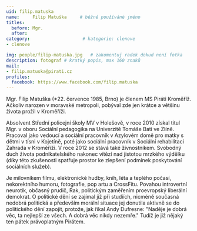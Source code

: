 ```yaml
---
uid: filip.matuska
name:     Filip Matuška  	# běžně používáné jméno
titles:
  before: Mgr.
  after:
category:                    # kategorie: clenove
- clenove

img: people/filip-matuska.jpg   # zakomentuj radek dokud není fotka
description: fotograf # kratký popis, max 160 znaků
mail:
- filip.matuska@pirati.cz
profiles:
  facebook: https://www.facebook.com/filip.matuska
---
```


Mgr. Filip Matuška (*22. července 1985, Brno) je členem MS Piráti Kroměříž. Ačkoliv narozen v moravské metropoli, pobýval zde jen krátce a většinu života prožil v Kroměříži.

Absolvent Střední policejní školy MV v Holešově, v roce 2010 získal titul Mgr. v oboru Sociální pedagogika na Univerzitě Tomáše Bati ve Zlíně.
Pracoval jako vedoucí a sociální pracovník v Azylovém domě pro matky s dětmi v tísni v Kojetíně, poté jako sociální pracovník v Sociální rehabilitaci Zahrada v Kroměříži. V roce 2012 se stává také živnostníkem. Svobodný duch života podnikatelského nakonec vítězí nad jistotou mrzkého výdělku (díky této zkušenosti spatřuje prostor ke zlepšení podmínek poskytování sociálních služeb).

Je milovníkem filmu, elektronické hudby, knih, léta a teplého počasí, nekorektního humoru, fotografie, pop artu a CrossFitu. Povahou introvertní neurotik, občasný prudič, Rak, politickým zaměřením proevropský liberální demokrat. O politické dění se zajímal již při studiích, nicméně současná nedobrá politická a především morální situace jej donutila aktivně se do politického dění zapojit, protože, jak říkal Andy Dufresne: "Naděje je dobrá věc, ta nejlepší ze všech. A dobrá věc nikdy nezemře." Tudíž je již nějaký ten pátek právoplatným Pirátem.
